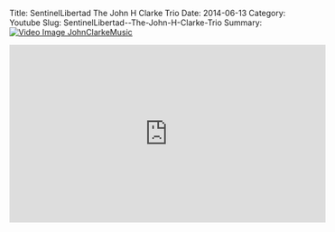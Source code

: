 Title: SentinelLibertad  The John H Clarke Trio
Date: 2014-06-13
Category: Youtube
Slug: SentinelLibertad--The-John-H-Clarke-Trio
Summary: <a href="/SentinelLibertad--The-John-H-Clarke-Trio.html"><img src="https://i.ytimg.com/vi/fPOCrBK_Vwc/hqdefault.jpg" alt="Video Image JohnClarkeMusic"></a>

<iframe width="560" height="315" src="https://www.youtube.com/embed/fPOCrBK_Vwc" title="YouTube video player" frameborder="0" allow="accelerometer; autoplay; clipboard-write; encrypted-media; gyroscope; picture-in-picture" allowfullscreen></iframe>

